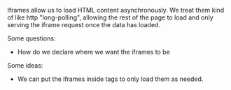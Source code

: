 Iframes allow us to load HTML content asynchronously. We treat them kind of like http "long-polling", allowing the rest of the page to load and only serving the iframe request once the data has loaded.

Some questions:
- How do we declare where we want the iframes to be

Some ideas:
- We can put the iframes inside <noscript> tags to only load them as needed.